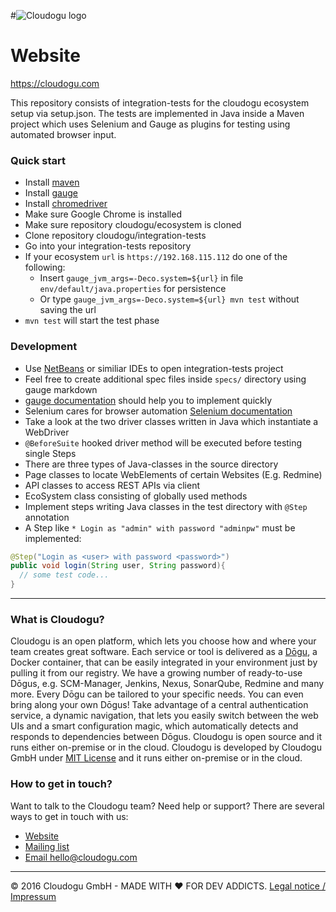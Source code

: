 #![Cloudogu logo](./images/logo.png)
# Website
https://cloudogu.com

This repository consists of integration-tests for the cloudogu ecosystem setup via setup.json. The tests are implemented in Java inside a Maven project which uses Selenium and Gauge as plugins for testing using automated browser input.

### Quick start
* Install [maven](https://maven.apache.org/download.cgi)
* Install [gauge](http://getgauge.io/get-started)
* Install [chromedriver](https://sites.google.com/a/chromium.org/chromedriver/downloads)
* Make sure Google Chrome is installed
* Make sure repository cloudogu/ecosystem is cloned
* Clone repository cloudogu/integration-tests
* Go into your integration-tests repository
* If your ecosystem `url` is `https://192.168.115.112` do one of the following:
  * Insert `gauge_jvm_args=-Deco.system=${url}` in file `env/default/java.properties` for persistence
  * Or type `gauge_jvm_args=-Deco.system=${url} mvn test` without saving the url
* `mvn test` will start the test phase

### Development
* Use [NetBeans](https://netbeans.org/downloads/index.html) or similiar IDEs to open integration-tests project
* Feel free to create additional spec files inside `specs/` directory using gauge markdown
* [gauge documentation](http://getgauge.io/documentation/user/current/) should help you to implement quickly
* Selenium cares for browser automation [Selenium documentation](http://www.seleniumhq.org/docs/index.jsp)
* Take a look at the two driver classes written in Java which instantiate a WebDriver
* `@BeforeSuite` hooked driver method will be executed before testing single Steps
* There are three types of Java-classes in the source directory
* Page classes to locate WebElements of certain Websites (E.g. Redmine)
* API classes to access REST APIs via client
* EcoSystem class consisting of globally used methods
* Implement steps writing Java classes in the test directory with `@Step` annotation
* A Step like `* Login as "admin" with password "adminpw"` must be implemented:
```java
@Step("Login as <user> with password <password>")
public void login(String user, String password){
  // some test code...
}

```


---
### What is Cloudogu?
Cloudogu is an open platform, which lets you choose how and where your team creates great software. Each service or tool is delivered as a [Dōgu](https://translate.google.com/?text=D%26%23x014d%3Bgu#ja/en/%E9%81%93%E5%85%B7), a Docker container, that can be easily integrated in your environment just by pulling it from our registry. We have a growing number of ready-to-use Dōgus, e.g. SCM-Manager, Jenkins, Nexus, SonarQube, Redmine and many more. Every Dōgu can be tailored to your specific needs. You can even bring along your own Dōgus! Take advantage of a central authentication service, a dynamic navigation, that lets you easily switch between the web UIs and a smart configuration magic, which automatically detects and responds to dependencies between Dōgus. Cloudogu is open source and it runs either on-premise or in the cloud. Cloudogu is developed by Cloudogu GmbH under [MIT License](/LICENSE.md) and it runs either on-premise or in the cloud.

### How to get in touch?
Want to talk to the Cloudogu team? Need help or support? There are several ways to get in touch with us:

* [Website](https://cloudogu.com)
* [Mailing list](https://groups.google.com/forum/#!forum/cloudogu)
* [Email hello@cloudogu.com](mailto:hello@cloudogu.com)

---
&copy; 2016 Cloudogu GmbH - MADE WITH :heart: FOR DEV ADDICTS. [Legal notice / Impressum](https://cloudogu.com/imprint.html)
